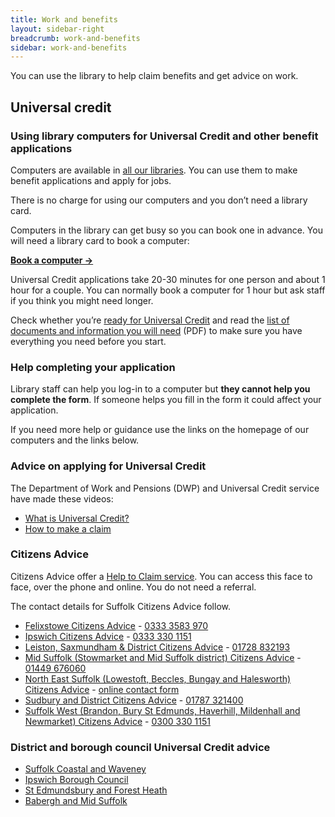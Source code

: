 ```yaml
---
title: Work and benefits
layout: sidebar-right
breadcrumb: work-and-benefits
sidebar: work-and-benefits
---
```


You can use the library to help claim benefits and get advice on work.

## Universal credit

### Using library computers for Universal Credit and other benefit applications

Computers are available in [all our libraries](/visit/locations-and-times/). You can use them to make benefit applications and apply for jobs.

There is no charge for using our computers and you don’t need a library card.

Computers in the library can get busy so you can book one in advance. You will need a library card to book a computer:

**[Book a computer &rarr;](https://suffolk.getnetloan.co.uk/netloan/Home.aspx)**

Universal Credit applications take 20-30 minutes for one person and about 1 hour for a couple. You can normally book a computer for 1 hour but ask staff if you think you might need longer.

Check whether you’re [ready for Universal Credit](http://ucpp.dwp.gov.uk/universal-credit-preparation/Default.aspx) and read the [list of documents and information you will need](https://www.citizensadvice.org.uk/Global/Public/Advice/Help%20to%20Claim/Applying-for-Universal-Credit.pdf) (PDF) to make sure you have everything you need before you start.

### Help completing your application

Library staff can help you log-in to a computer but **they cannot help you complete the form**. If someone helps you fill in the form it could affect your application.

If you need more help or guidance use the links on the homepage of our computers and the links below.

### Advice on applying for Universal Credit

The Department of Work and Pensions (DWP) and Universal Credit service have made these videos:

- [What is Universal Credit?](https://www.youtube.com/watch?v=E7GUu7Xa7Nw&sns=em)
- [How to make a claim](https://www.youtube.com/watch?v=4jVeWPsCzUI&sns=em)

### Citizens Advice

Citizens Advice offer a [Help to Claim service](https://www.citizensadvice.org.uk/helptoclaim/). You can access this face to face, over the phone and online. You do not need a referral.

The contact details for Suffolk Citizens Advice follow.

- [Felixstowe Citizens Advice](http://www.felixstowecab.org.uk/) - [0333 3583 970](tel:03333583970)
- [Ipswich Citizens Advice](https://www.citizensadviceipswich.org.uk/) - [0333 330 1151](tel:03333301151)
- [Leiston, Saxmundham & District Citizens Advice](http://oaweb.co.uk/) - [01728 832193](tel:01728832193)
- [Mid Suffolk (Stowmarket and Mid Suffolk district) Citizens Advice](https://www.midsuffolkcab.org.uk/) - [01449 676060](tel:01449676060)
- [North East Suffolk (Lowestoft, Beccles, Bungay and Halesworth) Citizens Advice](https://nesuffolkcab.org.uk/) - [online contact form](https://nesuffolkcab.org.uk/contact/)
- [Sudbury and District Citizens Advice](http://www.sudburycab.org.uk/) - [01787 321400](tel:01787321400)
- [Suffolk West (Brandon, Bury St Edmunds, Haverhill, Mildenhall and Newmarket) Citizens Advice](http://suffolkwestcab.org.uk/) - [0300 330 1151](tel:03003301151)

### District and borough council Universal Credit advice

- [Suffolk Coastal and Waveney](http://www.eastsuffolk.gov.uk/benefits/universal-credit/)
- [Ipswich Borough Council](https://www.ipswich.gov.uk/uc)
- [St Edmundsbury and Forest Heath](https://www.westsuffolk.gov.uk/benefits/universal-credit.cfm)
- [Babergh and Mid Suffolk](http://www.babergh.gov.uk/benefits/universal-credit)
